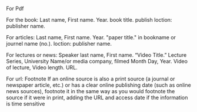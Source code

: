 For Pdf 

For the book: 
Last name, First name. Year. book title. publish loction: publisher name. 

For articles:
Last name, First name. Year. "paper title." in bookname or journel name (no.). loction: publisher name. 

For lectures or news: 
Speaker last name, First name. “Video Title.” Lecture Series, University Name/or media company, filmed Month Day, Year. Video of lecture, Video length. URL.

For url: 
Footnote If an online source is also a print source (a journal or newspaper article, etc.) or has a clear online publishing date (such as online news sources), footnote it in the same way as you would footnote the source if it were in print, adding the URL and access date if the information is time sensitive